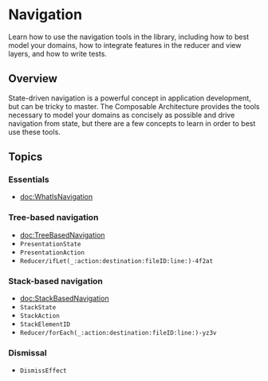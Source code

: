 # Navigation

Learn how to use the navigation tools in the library, including how to best model your domains, how
to integrate features in the reducer and view layers, and how to write tests.

## Overview

State-driven navigation is a powerful concept in application development, but can be tricky to
master. The Composable Architecture provides the tools necessary to model your domains as concisely
as possible and drive navigation from state, but there are a few concepts to learn in order to best
use these tools.

## Topics

### Essentials

- <doc:WhatIsNavigation>

### Tree-based navigation

- <doc:TreeBasedNavigation>
- ``PresentationState``
- ``PresentationAction``
- ``Reducer/ifLet(_:action:destination:fileID:line:)-4f2at``

### Stack-based navigation

- <doc:StackBasedNavigation>
- ``StackState``
- ``StackAction``
- ``StackElementID``
- ``Reducer/forEach(_:action:destination:fileID:line:)-yz3v``

### Dismissal

- ``DismissEffect``
